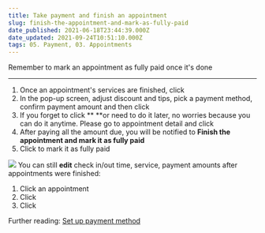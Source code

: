 ```yaml
---
title: Take payment and finish an appointment
slug: finish-the-appointment-and-mark-as-fully-paid
date_published: 2021-06-18T23:44:39.000Z
date_updated: 2021-09-24T10:51:10.000Z
tags: 05. Payment, 03. Appointments
---
```


Remember to mark an appointment as fully paid once it's done

---

1. Once an appointment's services are finished, click **<check out>**
2. In the pop-up screen, adjust discount and tips, pick a payment method, confirm payment amount and then click **<Take payment>**
3. If you forget to click **<Take payment> **or need to do it later, no worries because you can do it anytime. Please go to appointment detail and click **<Take payment>**
4. After paying all the amount due, you will be notified to **Finish the appointment and mark it as fully paid**
5. Click **<Yes>** to mark it as fully paid

![](__GHOST_URL__/content/images/2021/09/Take-payment-and-finish-an-appointment.gif)
You can still **edit** check in/out time, service, payment amounts after appointments were finished:

1. Click an appointment
2. Click <Invoice>
3. Click <Edit Invoice>

Further reading: [Set up payment method](__GHOST_URL__/set-up-payment-methods-2/)
